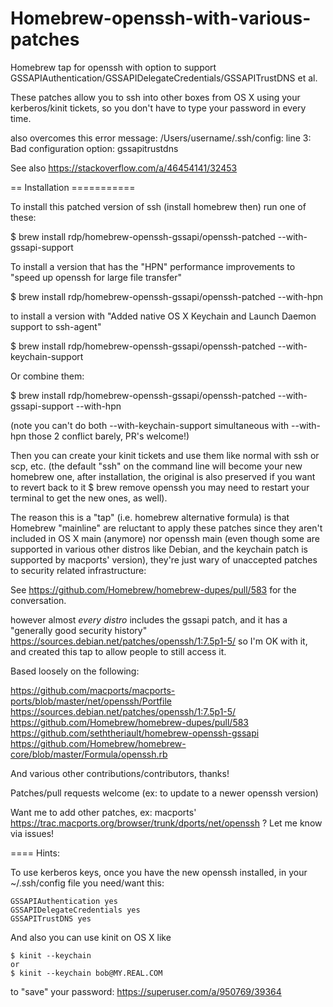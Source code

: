 # Homebrew-openssh-with-various-patches

Homebrew tap for openssh with option to support GSSAPIAuthentication/GSSAPIDelegateCredentials/GSSAPITrustDNS et al.

These patches allow you to ssh into other boxes from OS X using your kerberos/kinit tickets, so you don't have to type your password in every time.

also overcomes this error message: 
/Users/username/.ssh/config: line 3: Bad configuration option: gssapitrustdns
  
See also https://stackoverflow.com/a/46454141/32453

== Installation ===========

To install this patched version of ssh (install homebrew then) run one of these:

$ brew install rdp/homebrew-openssh-gssapi/openssh-patched --with-gssapi-support

To install a version that has the "HPN" performance improvements to "speed up openssh for large file transfer"

$ brew install rdp/homebrew-openssh-gssapi/openssh-patched --with-hpn

to install a version with "Added native OS X Keychain and Launch Daemon support to ssh-agent"

$ brew install rdp/homebrew-openssh-gssapi/openssh-patched --with-keychain-support

Or combine them:

$ brew install rdp/homebrew-openssh-gssapi/openssh-patched --with-gssapi-support --with-hpn

(note you can't do both --with-keychain-support simultaneous with --with-hpn those 2 conflict barely, PR's welcome!)

Then you can create your kinit tickets and use them like normal with ssh or scp, etc.
(the default "ssh" on the command line will become your new homebrew one, after installation,
the original is also preserved if you want to revert back to it $ brew remove openssh
you may need to restart your terminal to get the new ones, as well).

The reason this is a "tap" (i.e. homebrew alternative formula) is that Homebrew "mainline" are reluctant to apply these patches 
since they aren't included in OS X main (anymore) nor openssh main (even though some are supported in various other distros like Debian,
and the keychain patch is supported by macports' version), they're just wary of unaccepted patches to security related infrastructure:

See https://github.com/Homebrew/homebrew-dupes/pull/583 for the conversation.

however almost *every distro* includes the gssapi patch, and it has a "generally good security history"
https://sources.debian.net/patches/openssh/1:7.5p1-5/
so I'm OK with it, and created this tap to allow people to still access it.

Based loosely on the following:

https://github.com/macports/macports-ports/blob/master/net/openssh/Portfile
https://sources.debian.net/patches/openssh/1:7.5p1-5/
https://github.com/Homebrew/homebrew-dupes/pull/583
https://github.com/seththeriault/homebrew-openssh-gssapi
https://github.com/Homebrew/homebrew-core/blob/master/Formula/openssh.rb

And various other contributions/contributors, thanks!

Patches/pull requests welcome (ex: to update to a newer openssh version)

Want me to add other patches, ex: macports' https://trac.macports.org/browser/trunk/dports/net/openssh ? Let me know via issues!

==== Hints:

To use kerberos keys, once you have the new openssh installed, in your ~/.ssh/config file you need/want this:
```
GSSAPIAuthentication yes
GSSAPIDelegateCredentials yes
GSSAPITrustDNS yes
```
And also you can use kinit on OS X like
```
$ kinit --keychain
or
$ kinit --keychain bob@MY.REAL.COM
```
to "save" your password: https://superuser.com/a/950769/39364
